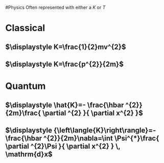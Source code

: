 #Physics 
Often represented with either a $\displaystyle K$ or $\displaystyle T$
# Classical
## $\displaystyle K=\frac{1}{2}mv^{2}$
## $\displaystyle K=\frac{p^{2}}{2m}$
# Quantum
## $\displaystyle \hat{K}=- \frac{\hbar ^{2}}{2m}\frac{ \partial ^{2} }{ \partial x^{2} }$
## $\displaystyle {\left\langle{K}\right\rangle}=-\frac{\hbar ^{2}}{2m}\nabla=\int \Psi^{*}\frac{ \partial ^{2}\Psi }{ \partial x^{2} } \, \mathrm{d}x$
